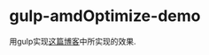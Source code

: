 gulp-amdOptimize-demo
=====================

用gulp实现[这篇博客](http://blog.segmentfault.com/f2e/1190000000394849)中所实现的效果.
